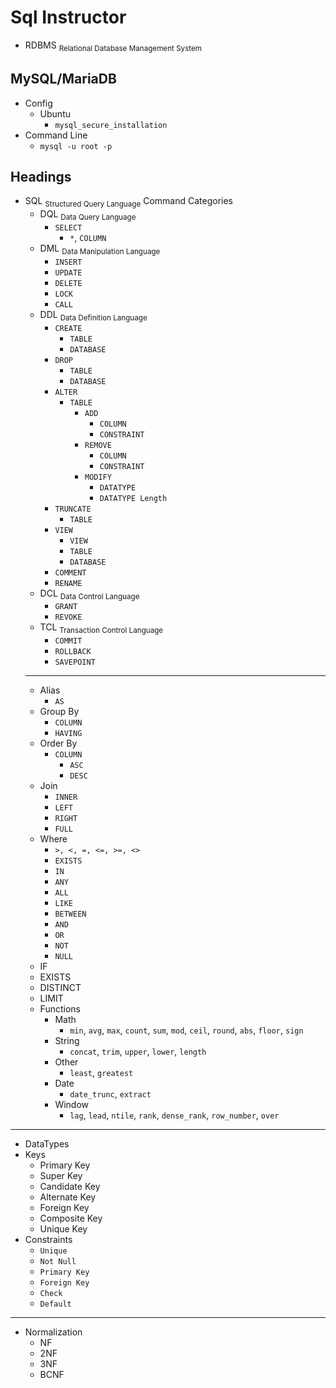 # Sql Instructor
- RDBMS <sub>Relational Database Management System</sub>
## MySQL/MariaDB
- Config
  - Ubuntu
    - `mysql_secure_installation`
- Command Line
  - `mysql -u root -p`
## Headings
- SQL <sub>Structured Query Language</sub> Command Categories
  - DQL <sub>Data Query Language</sub>
      - `SELECT`
        - `*`, `COLUMN`
  - DML <sub>Data Manipulation Language</sub>
    - `INSERT`
    - `UPDATE`
    - `DELETE`
    - `LOCK`
    - `CALL`
  - DDL <sub>Data Definition Language</sub>
    - `CREATE`
      - `TABLE`
      - `DATABASE`
    - `DROP`
      - `TABLE`
      - `DATABASE`
    - `ALTER`
      - `TABLE`
        - `ADD`
          - `COLUMN`
          - `CONSTRAINT`
        - `REMOVE`
          - `COLUMN`
          - `CONSTRAINT`
        - `MODIFY`
          - `DATATYPE`
          - `DATATYPE Length`
    - `TRUNCATE`
      - `TABLE`
    - `VIEW`
      - `VIEW`
      - `TABLE`
      - `DATABASE`
    - `COMMENT`
    - `RENAME`
  - DCL <sub>Data Control Language</sub>
    - `GRANT`
    - `REVOKE`
  - TCL <sub>Transaction Control Language</sub>
    - `COMMIT`
    - `ROLLBACK`
    - `SAVEPOINT`
  ---
  - Alias
    - `AS`
  - Group By
    - `COLUMN`
    - `HAVING`
  - Order By
    - `COLUMN`
      - `ASC`
      - `DESC`
  - Join
    - `INNER`
    - `LEFT`
    - `RIGHT`
    - `FULL`
  - Where
    - `>, <, =, <=, >=, <>`
    - `EXISTS`
    - `IN`
    - `ANY`
    - `ALL`
    - `LIKE`
    - `BETWEEN`
    - `AND`
    - `OR`
    - `NOT`
    - `NULL`
  - IF
  - EXISTS
  - DISTINCT
  - LIMIT
  - Functions
    - Math
      - `min`, `avg`, `max`, `count`, `sum`, `mod`, `ceil`, `round`, `abs`, `floor`, `sign`
    - String
      - `concat`, `trim`, `upper`, `lower`, `length`
    - Other
      - `least`, `greatest`
    - Date
      - `date_trunc`, `extract`
    - Window
      - `lag`, `lead`, `ntile`, `rank`, `dense_rank`, `row_number`, `over`
---
- DataTypes
- Keys
    - Primary Key
    - Super Key
    - Candidate Key
    - Alternate Key
    - Foreign Key
    - Composite Key
    - Unique Key
- Constraints
  - `Unique`
  - `Not Null`
  - `Primary Key`
  - `Foreign Key`
  - `Check`
  - `Default`
---
- Normalization
  - NF
  - 2NF
  - 3NF
  - BCNF
